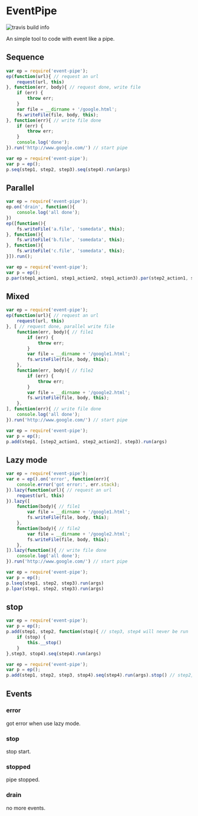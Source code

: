 # EventPipe

![travis build info](https://api.travis-ci.org/q3boy/event-pipe.png)

An simple tool to code with event like a pipe.


## Sequence

```javascript
var ep = require('event-pipe');
ep(function(url){ // request an url
	request(url, this)
}, function(err, body){ // request done, write file
	if (err) {
		throw err;
	}
	var file = __dirname + '/google.html';
	fs.writeFile(file, body, this);
}, function(err){ // write file done
	if (err) {
		throw err;
	}
	console.log('done');
}).run('http://www.google.com/') // start pipe
```

```javascript
var ep = require('event-pipe');
var p = ep();
p.seq(step1, step2, step3).seq(step4).run(args)
```

## Parallel
```javascript
var ep = require('event-pipe');
ep.on('drain', function(){
	console.log('all done');
})
ep([function(){
	fs.writeFile('a.file', 'somedata', this);
}, function(){
	fs.writeFile('b.file', 'somedata', this);
}, function(){
	fs.writeFile('c.file', 'somedata', this);
}]).run();
```

```javascript
var ep = require('event-pipe');
var p = ep();
p.par(step1_action1, step1_action2, step1_action3).par(step2_action1, step2_action2).run(args)
```

## Mixed

```javascript
var ep = require('event-pipe');
ep(function(url){ // request an url
	request(url, this)
}, [ // request done, parallel write file
	function(err, body){ // file1
		if (err) {
			throw err;
		}
		var file = __dirname + '/google1.html';
		fs.writeFile(file, body, this);
	},
	function(err, body){ // file2
		if (err) {
			throw err;
		}
		var file = __dirname + '/google2.html';
		fs.writeFile(file, body, this);
	},
], function(err){ // write file done
	console.log('all done');
}).run('http://www.google.com/') // start pipe
```

```javascript
var ep = require('event-pipe');
var p = ep();
p.add(step1, [step2_action1, step2_action2], step3).run(args)
```

## Lazy mode

```javascript
var ep = require('event-pipe');
var e = ep().on('error', function(err){
	console.error('got error:', err.stack);
}).lazy(function(url){ // request an url
	request(url, this)
}).lazy([
	function(body){ // file1
		var file = __dirname + '/google1.html';
		fs.writeFile(file, body, this);
	},
	function(body){ // file2
		var file = __dirname + '/google2.html';
		fs.writeFile(file, body, this);
	},
]).lazy(function(){ // write file done
	console.log('all done');
}).run('http://www.google.com/') // start pipe
```

```javascript
var ep = require('event-pipe');
var p = ep();
p.lseq(step1, step2, step3).run(args)
p.lpar(step1, step2, step3).run(args)
```

## stop
```javascript
var ep = require('event-pipe');
var p = ep();
p.add(step1, step2, function(stop){ // step3, step4 will never be run
	if (stop) {
		this.__stop()
	}
},step3, stop4).seq(step4).run(args)
```

```javascript
var ep = require('event-pipe');
var p = ep();
p.add(step1, step2, step3, stop4).seq(step4).run(args).stop() // step2, step3, step4 will never be run


```
## Events
### error
got error when use lazy mode.
### stop
stop start.
### stopped
pipe stopped.
### drain
no more events.
